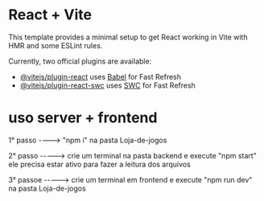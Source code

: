# React + Vite

This template provides a minimal setup to get React working in Vite with HMR and some ESLint rules.

Currently, two official plugins are available:

- [@vitejs/plugin-react](https://github.com/vitejs/vite-plugin-react/blob/main/packages/plugin-react/README.md) uses [Babel](https://babeljs.io/) for Fast Refresh
- [@vitejs/plugin-react-swc](https://github.com/vitejs/vite-plugin-react-swc) uses [SWC](https://swc.rs/) for Fast Refresh

# uso server + frontend

1° passo ----> "npm i" na pasta Loja-de-jogos 

2° passo -----> crie um terminal na pasta backend e execute "npm start" ele precisa estar ativo para fazer a leitura dos arquivos

3° passoe ----->  crie um terminal em frontend e execute "npm run dev" na pasta Loja-de-jogos

